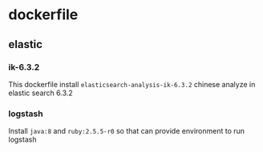 # dockerfile
## elastic
### ik-6.3.2
This dockerfile install `elasticsearch-analysis-ik-6.3.2` chinese analyze in elastic search 6.3.2  
### logstash
Install `java:8` and `ruby:2.5.5-r0` so that can provide environment to run logstash 
